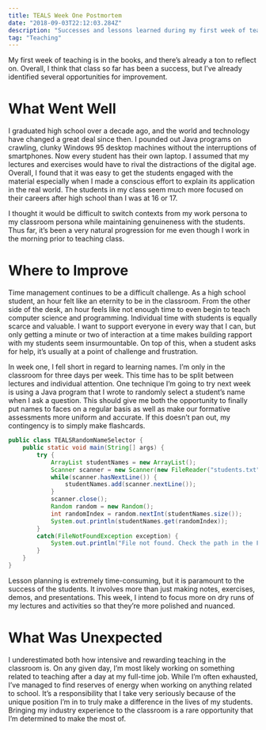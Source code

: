```yaml
---
title: TEALS Week One Postmortem
date: "2018-09-03T22:12:03.284Z"
description: "Successes and lessons learned during my first week of teaching computer science."
tag: "Teaching"
---
```


My first week of teaching is in the books, and there’s already a ton to reflect on. Overall, I think that class so far has been a success, but I’ve already identified several opportunities for improvement.

# What Went Well

I graduated high school over a decade ago, and the world and technology have changed a great deal since then. I pounded out Java programs on crawling, clunky Windows 95 desktop machines without the interruptions of smartphones. Now every student has their own laptop. I assumed that my lectures and exercises would have to rival the distractions of the digital age. Overall, I found that it was easy to get the students engaged with the material especially when I made a conscious effort to explain its application in the real world. The students in my class seem much more focused on their careers after high school than I was at 16 or 17.

I thought it would be difficult to switch contexts from my work persona to my classroom persona while maintaining genuineness with the students. Thus far, it’s been a very natural progression for me even though I work in the morning prior to teaching class.

# Where to Improve

Time management continues to be a difficult challenge. As a high school student, an hour felt like an eternity to be in the classroom. From the other side of the desk, an hour feels like not enough time to even begin to teach computer science and programming. Individual time with students is equally scarce and valuable. I want to support everyone in every way that I can, but only getting a minute or two of interaction at a time makes building rapport with my students seem insurmountable. On top of this, when a student asks for help, it’s usually at a point of challenge and frustration.

In week one, I fell short in regard to learning names. I’m only in the classroom for three days per week. This time has to be split between lectures and individual attention. One technique I’m going to try next week is using a Java program that I wrote to randomly select a student’s name when I ask a question. This should give me both the opportunity to finally put names to faces on a regular basis as well as make our formative assessments more uniform and accurate. If this doesn’t pan out, my contingency is to simply make flashcards.

```java
public class TEALSRandomNameSelector {
	public static void main(String[] args) {
		try {
			ArrayList studentNames = new ArrayList();
			Scanner scanner = new Scanner(new FileReader("students.txt"));
			while(scanner.hasNextLine()) {
				studentNames.add(scanner.nextLine());
			}
			scanner.close();
			Random random = new Random();
			int randomIndex = random.nextInt(studentNames.size());
			System.out.println(studentNames.get(randomIndex));
		}
		catch(FileNotFoundException exception) {
			System.out.println("File not found. Check the path in the FileReader constructor method.");
		}
	}
}
```

Lesson planning is extremely time-consuming, but it is paramount to the success of the students. It involves more than just making notes, exercises, demos, and presentations. This week, I intend to focus more on dry runs of my lectures and activities so that they’re more polished and nuanced.

# What Was Unexpected

I underestimated both how intensive and rewarding teaching in the classroom is. On any given day, I’m most likely working on something related to teaching after a day at my full-time job. While I’m often exhausted, I’ve managed to find reserves of energy when working on anything related to school. It’s a responsibility that I take very seriously because of the unique position I’m in to truly make a difference in the lives of my students. Bringing my industry experience to the classroom is a rare opportunity that I’m determined to make the most of.
